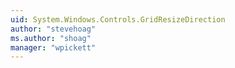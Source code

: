 ```yaml
---
uid: System.Windows.Controls.GridResizeDirection
author: "stevehoag"
ms.author: "shoag"
manager: "wpickett"
---
```

